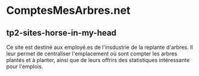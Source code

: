 # ComptesMesArbres.net
tp2-sites-horse-in-my-head
---------------------------------------------------

Ce site est destiné aux employé.es de l'insdustrie de la replante d'arbres. Il leur permet de centraliser l'emplacement où sont compter les arbres plantés et à planter, ainsi que de leurs offrirs des statistiques intéressante pour l'emplois.